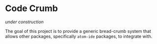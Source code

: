 # Code Crumb

*under construction*

The goal of this project is to provide a generic bread-crumb system that allows other packages, specifically `atom-ide` packages, to integrate with.
